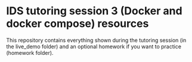 # IDS tutoring session 3 (Docker and docker compose) resources

This repository contains everything shown during the tutoring session (in the live_demo folder) and an optional homework if you want to practice (homework folder).